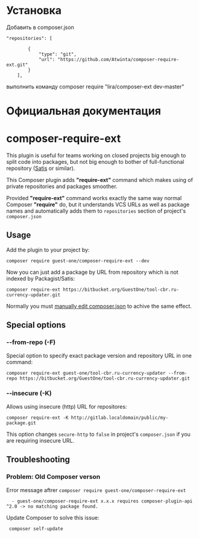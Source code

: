# Установка
Добавить в composer.json
``` 
"repositories": [

        {
            "type": "git",
            "url": "https://github.com/Atwinta/composer-require-ext.git"
        }
    ],
```
выполнить команду composer require "lira/composer-ext dev-master"

# Официальная документация
# composer-require-ext

This plugin is useful for teams working on closed projects big enough to split code into packages, but not big enough to bother of full-functional repository  ([Satis](https://github.com/composer/satis) or similar).

This Composer plugin adds **"require-ext"** command which makes using of private repositories and packages smoother.

Provided **"require-ext"** command works exactly the same way normal Composer **"require"** do, but it understands VCS URLs as well as package names and automatically adds them to `repositories` section of project's `composer.json`

## Usage

Add the plugin to your project by:

```
composer require guest-one/composer-require-ext --dev
```

Now you can just add a package by URL from repository which is not indexed by Packagist/Satis:

```
composer require-ext https://bitbucket.org/GuestOne/tool-cbr.ru-currency-updater.git  
```

Normally you must [manually edit composer.json](https://getcomposer.org/doc/05-repositories.md#loading-a-package-from-a-vcs-repository) to achive the same effect.



## Special options

### --from-repo (-F)

Special option to specify exact package version and repository URL in one command:

```
composer require-ext guest-one/tool-cbr.ru-currency-updater --from-repo https://bitbucket.org/GuestOne/tool-cbr.ru-currency-updater.git  
```


### --insecure (-K)

Allows using insecure (http) URL for repositores:

```
composer require-ext -K http://gitlab.localdomain/public/my-package.git
```

This option changes `secure-http` to `false` in project's `composer.json` if you are requiring insecure URL.

## Troubleshooting

### Problem: Old Composer verson

Error message aftrer `composer require guest-one/composer-require-ext`

```
  - guest-one/composer-require-ext x.x.x requires composer-plugin-api ^2.0 -> no matching package found.
```

Update Composer to solve this issue:

```
 composer self-update
```
